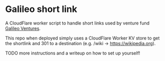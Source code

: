 # Galileo short link

A CloudFlare worker script to handle short links used by venture fund [Galileo Ventures](https://galileo.ventures).

This repo when deployed simply uses a CloudFlare Worker KV store to get the shortlink and 301 to a destination (e.g. /wiki -> https://wikipedia.org).

TODO more instructions and a writeup on how to set up yourself!